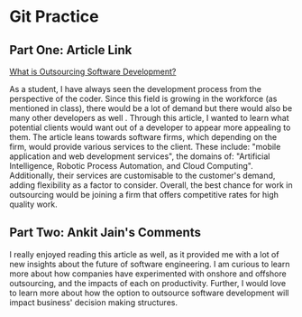 # Git Practice
## Part One: Article Link

[What is Outsourcing Software Development?](https://www.manifera.com/what-is-outsourcing-software-development/)

As a student, I have always seen the development process from the perspective of the coder. Since this field is growing in the workforce (as mentioned in class), there would be a lot of demand but there would also be many other developers as well . Through this article, I wanted to learn what potential clients would want out of a developer to appear more appealing to them. The article leans towards software firms, which depending on the firm, would provide various services to the client. These include: "mobile application and web development services", the domains of: "Artificial Intelligence, Robotic Process Automation, and Cloud Computing". Additionally, their services are customisable to the customer's demand, adding flexibility as a factor to consider. Overall, the best chance for work in outsourcing would be joining a firm that offers competitive rates for high quality work. 


## Part Two: Ankit Jain's Comments

I really enjoyed reading this article as well, as it provided me with a lot of new insights about the future of software engineering. I am curious to learn more about how companies have experimented with onshore and offshore outsourcing, and the impacts of each on productivity. Further, I would love to learn more about how the option to outsource software development will impact business' decision making structures. 